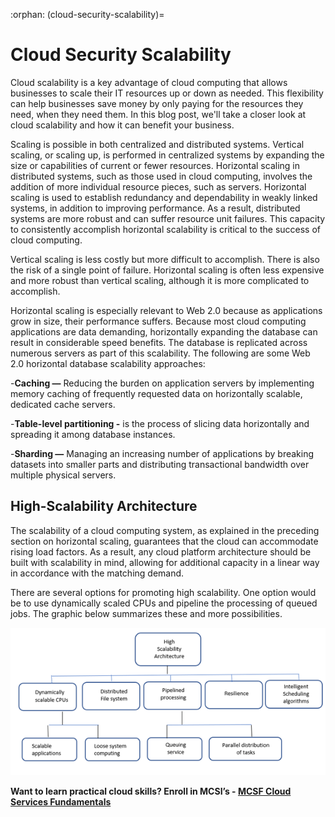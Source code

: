 :orphan:
(cloud-security-scalability)=
# Cloud Security Scalability
 
Cloud scalability is a key advantage of cloud computing that allows businesses to scale their IT resources up or down as needed. This flexibility can help businesses save money by only paying for the resources they need, when they need them. In this blog post, we'll take a closer look at cloud scalability and how it can benefit your business.

Scaling is possible in both centralized and distributed systems. Vertical scaling, or scaling up, is performed in centralized systems by expanding the size or capabilities of current or fewer resources. Horizontal scaling in distributed systems, such as those used in cloud computing, involves the addition of more individual resource pieces, such as servers. Horizontal scaling is used to establish redundancy and dependability in weakly linked systems, in addition to improving performance. As a result, distributed systems are more robust and can suffer resource unit failures. This capacity to consistently accomplish horizontal scalability is critical to the success of cloud computing.

Vertical scaling is less costly but more difficult to accomplish. There is also the risk of a single point of failure. Horizontal scaling is often less expensive and more robust than vertical scaling, although it is more complicated to accomplish.

Horizontal scaling is especially relevant to Web 2.0 because as applications grow in size, their performance suffers. Because most cloud computing applications are data demanding, horizontally expanding the database can result in considerable speed benefits. The database is replicated across numerous servers as part of this scalability. The following are some Web 2.0 horizontal database scalability approaches:

-**Caching —** Reducing the burden on application servers by implementing memory caching of frequently requested data on horizontally scalable, dedicated cache servers.
  
-**Table-level partitioning -**  is the process of slicing data horizontally and spreading it among database instances.
  
-**Sharding —** Managing an increasing number of applications by breaking datasets into smaller parts and distributing transactional bandwidth over multiple physical servers.

## High-Scalability Architecture

The scalability of a cloud computing system, as explained in the preceding section on horizontal scaling, guarantees that the cloud can accommodate rising load factors. As a result, any cloud platform architecture should be built with scalability in mind, allowing for additional capacity in a linear way in accordance with the matching demand.

There are several options for promoting high scalability. One option would be to use dynamically scaled CPUs and pipeline the processing of queued jobs. The graphic below summarizes these and more possibilities.

![high-scalability architecture](images/2022-07-08-09-45-23.png)

**Want to learn practical cloud skills? Enroll in MCSI’s - [MCSF Cloud Services Fundamentals](https://www.mosse-institute.com/certifications/mcsf-cloud-services-fundamentals.html)**